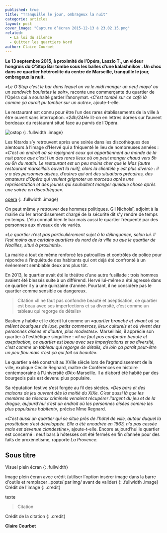 ```yaml
---
published: true
title: "Tranquille le jour, ombrageux la nuit"
categorie: articles
layout: post
cover_image: "Capture d’écran 2015-12-13 à 23.02.15.png"
related: 
  - La loi du silence
  - Quitter les quartiers Nord
author: Claire Courbet
---
```






**Le 13 septembre 2015, à proximité de l’Opéra, Laszlo T., un videur hongrois du O’Stop Bar tombe sous les balles d’une kalashnikov . Un choc dans ce quartier hétéroclite du centre de Marseille, tranquille le jour, ombrageux la nuit.**

_«Le O’Stop c’est le bar dans lequel on va le midi manger un oeuf mayo’ ou un sandwich boulettes le soir»,_ raconte une commerçante du quartier de l’Opéra qui a souhaité garder l’anonymat. _«C’est tombé sur ce café là comme ça aurait pu tomber sur un autre»,_ ajoute-t-elle. 

Le restaurant est connu pour être l’un des rares établissements de la ville à être ouvert sans interruption. _«24h/24H»_ lit-on en lettres dorées sur l’auvent bordeaux du restaurant situé face au parvis de l'Opéra.

![ostop]({{site.baseurl}}/img/o%20stop.png)
{: .fullwidth .image}

Les fêtards s’y retrouvent après une soirée dans les discothèques des alentours à l’image d’Hervé qui a fréquenté le lieu de nombreuses années : _«C’est un endroit où se rejoignent ceux qui appartiennent au monde de la nuit parce que c’est l’un des rares lieux où on peut manger chaud vers 5h ou 6h du matin. Le restaurant est un peu moins cher que le Mas [autre restaurant marseillais ouvert la nuit], alors la clientèle y est plus diverse : il y a des personnes aisées, d’autres qui ont des situations précaires, des amateurs d’Opéra qui veulent grignoter un morceau après une représentation et des jeunes qui souhaitent manger quelque chose après une soirée en discothèque»._

[opera]({{site.baseurl}}/img/opera.png)
{: .fullwidth .image}

On peut même y retrouver des hommes politiques. Gil Nicholaï, adjoint à la mairie du 1er arrondissement chargé de la sécurité dit s'y rendre de temps en temps. L’élu connaît bien le bar mais aussi le quartier fréquenté par des personnes aux niveaux de vie variés.

_«Le quartier n’est pas particulièrement sujet à la délinquance, selon lui. Il l’est moins que certains quartiers du nord de la ville ou que le quartier de Noailles, situé à proximité»._ 

La mairie a tout de même renforcé les patrouilles et contrôles de police pour répondre à l’inquiétude des habitants qui ont déjà été confronté à un événement semblable deux ans plus tôt. 

En 2013, le quartier avait  été le théâtre d’une autre fusillade : trois hommes avaient été blessés suite à un différend. Hervé lui-même a été agressé dans ce quartier il y a une quinzaine d’année. Pourtant, il ne considère pas le quartier comme sensible ou dangereux. 

>Citation «Il ne faut pas confondre beauté et aseptisation, ce quartier est beau avec ses imperfections et sa diversité, c’est comme un tableau qui regorge de détails»

Bastien y habite et le décrit lui comme un _«quartier branché et vivant où se mêlent boutiques de luxe, petits commerces, lieux culturels et où vivent des personnes aisées et d’autre, plus modestes»._ Marseillais, il apprécie son quartier à l'esthétique singulière : _«il ne faut pas confondre beauté et aseptisation, ce quartier est beau avec ses imperfections et sa diversité, c’est comme un tableau qui regorge de détails, de loin ça paraît peut-être un peu flou mais c’est ça qui fait sa beauté»._

Le quartier a été construit au XVIIe siècle lors de l’agrandissement de la ville, explique Cécile Regnard, maître de Conférences en histoire contemporaine à l’Université d’Aix-Marseille. Il a d’abord été habité par des bourgeois puis est devenu plus populaire. 

Sa réputation festive s’est forgée au fil des siècles. _«Des bars et des maisons de jeu ouvrent dès la moitié du XIXe. C’est aussi là que les membres de réseaux criminels venaient récupérer l’argent du jeu et de la drogue, aujourd’hui c’est un endroit où les personnes aisées comme les plus populaires habitent»,_ précise Mme Regnard. 

_«C’est aussi un quartier qui se situe près de l’hôtel de ville, autour duquel la prostitution s’est développée. Elle a été encadrée en 1863, n’a pas cessée mais est devenue clandestine»,_ ajoute-t-elle. Encore aujourd’hui le quartier est concerné : neuf bars à hôtesses ont été fermés en fin d’année pour des faits de proxénétisme, rapporte _La Provence._ 




## Sous titre

Visuel plein écran
{: .fullwidth}

Image plein écran avec crédit (utiliser l'option insérer image dans la barre d'outils et remplacer _posts/ par img/ avant de valider)
{: .fullwidth .image}
Crédit de l'image
{: .credit}

texte

>Citation

Crédit de la citation
{: .credit}


**Claire Courbet**
